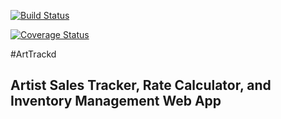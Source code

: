 [![Build Status](https://travis-ci.org/arttrackd/arttrackd.svg?branch=master)](https://travis-ci.org/arttrackd/arttrackd)

[![Coverage Status](https://coveralls.io/repos/arttrackd/arttrackd/badge.svg?branch=master&service=github)](https://coveralls.io/github/arttrackd/arttrackd?branch=master)

#ArtTrackd

## Artist Sales Tracker, Rate Calculator, and Inventory Management Web App
